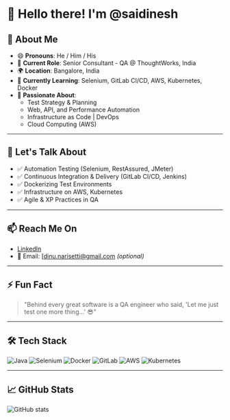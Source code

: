 # 👋 Hello there! I'm @saidinesh

## 💫 About Me

- 😄 **Pronouns**: He / Him / His  
- 🔭 **Current Role**: Senior Consultant - QA @ ThoughtWorks, India  
- 🌍 **Location**: Bangalore, India  
- 🧠 **Currently Learning**: Selenium, GitLab CI/CD, AWS, Kubernetes, Docker  
- 🧪 **Passionate About**:  
  - Test Strategy & Planning  
  - Web, API, and Performance Automation  
  - Infrastructure as Code | DevOps  
  - Cloud Computing (AWS)  

---

## 💬 Let's Talk About

- ✅ Automation Testing (Selenium, RestAssured, JMeter)  
- ✅ Continuous Integration & Delivery (GitLab CI/CD, Jenkins)  
- ✅ Dockerizing Test Environments  
- ✅ Infrastructure on AWS, Kubernetes  
- ✅ Agile & XP Practices in QA  

---

## 📫 Reach Me On

- [LinkedIn](https://www.linkedin.com/in/saidineshnarisetti/)  
- 📧 Email: [dinu.narisetti@gmail.com *(optional)*  

---

## ⚡ Fun Fact

> "Behind every great software is a QA engineer who said, 'Let me just test one more thing…' 😎"

---

## 🛠 Tech Stack

![Java](https://img.shields.io/badge/Java-E34F26?style=flat&logo=java&logoColor=white)
![Selenium](https://img.shields.io/badge/Selenium-43B02A?style=flat&logo=selenium&logoColor=white)
![Docker](https://img.shields.io/badge/Docker-2496ED?style=flat&logo=docker&logoColor=white)
![GitLab](https://img.shields.io/badge/GitLab-FC6D26?style=flat&logo=gitlab&logoColor=white)
![AWS](https://img.shields.io/badge/AWS-232F3E?style=flat&logo=amazon-aws&logoColor=white)
![Kubernetes](https://img.shields.io/badge/Kubernetes-326CE5?style=flat&logo=kubernetes&logoColor=white)

---

## 📈 GitHub Stats

![GitHub stats](https://github-readme-stats.vercel.app/api?username=saidinesh&show_icons=true&theme=radical)
